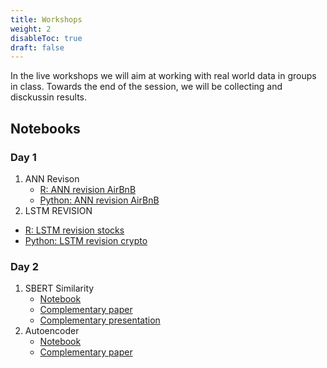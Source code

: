 ```yaml
---
title: Workshops
weight: 2
disableToc: true
draft: false
---
```


In the live workshops we will aim at working with real world data in groups in class. Towards the end of the session, we will be collecting and disckussin results.

## Notebooks

### Day 1

1. ANN Revison
   * [R: ANN revision AirBnB](https://sds-aau.github.io/DSBA-2021/notebooks/M3_workshop1_ann.nb.html)
   * [Python: ANN revision AirBnB](https://sds-aau.github.io/DSBA-2021/notebooks/)
 2. LSTM REVISION
   * [R: LSTM revision stocks](https://sds-aau.github.io/DSBA-2021/notebooks/M3_workshop2_lstm.nb.html)
   * [Python: LSTM revision crypto](https://sds-aau.github.io/DSBA-2021/notebooks/)

### Day 2

1. SBERT Similarity
   * [Notebook](xxx)
   * [Complementary paper](https://arxiv.org/abs/2103.11933)
   * [Complementary presentation](https://docs.google.com/presentation/d/1TfdphuCKPUNFNO7rmbn5oqATrS-1hi_w9836ZfedWEQ/edit?usp=sharing)
2. Autoencoder
   * [Notebook](xxx)
   * [Complementary paper](https://arxiv.org/abs/2003.13441)
